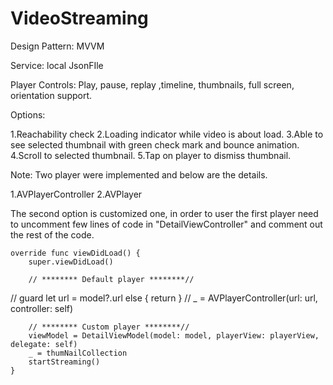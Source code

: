 # VideoStreaming

Design Pattern: MVVM

Service: local JsonFIle

Player Controls:
Play, pause, replay ,timeline, thumbnails, full screen, orientation support.


Options:

1.Reachability check
2.Loading indicator while video is about load.
3.Able to see selected thumbnail with green check mark and bounce animation.
4.Scroll to selected thumbnail.
5.Tap on player to dismiss thumbnail.

Note: Two player were implemented and below are the details.

1.AVPlayerController
2.AVPlayer 

The second option is customized one, in order to user the first player need to uncomment few lines of code in "DetailViewController" and comment out the rest of the code.

    override func viewDidLoad() {
        super.viewDidLoad()

        // ******** Default player ********//
//        guard let url = model?.url else { return }
//        _ = AVPlayerController(url: url, controller: self)

        // ******** Custom player ********//
        viewModel = DetailViewModel(model: model, playerView: playerView, delegate: self)
        _ = thumNailCollection
        startStreaming()
    }
